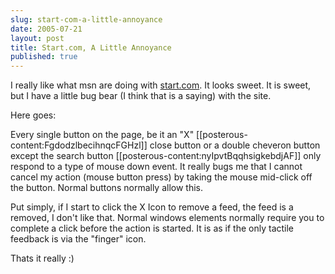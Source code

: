 ```yaml
---
slug: start-com-a-little-annoyance
date: 2005-07-21
layout: post
title: Start.com, A Little Annoyance
published: true
---
```

I really like what msn are doing with <a href="http://www.start.com/myw3b" rel="tag">start.com</a>. It looks sweet. It is sweet, but I have a little bug bear (I think that is a saying) with the site.<p />Here goes:<p />Every single button on the page, be it an "X" [[posterous-content:FgdodzlbecihnqcFGHzl]] close button or a double cheveron button except the search button [[posterous-content:nyIpvtBqqhsigkebdjAF]] only respond to a type of mouse down event. It really bugs me that I cannot cancel my action (mouse button press) by taking the mouse mid-click off the button. Normal buttons normally allow this.<p />Put simply, if I start to click the X Icon to remove a feed, the feed is a removed, I don't like that. Normal windows elements normally require you to complete a click before the action is started. It is as if the only tactile feedback is via the "finger" icon.<p />Thats it really :)<div class="blogger-post-footer"><img class="posterous_download_image" src="https://blogger.googleusercontent.com/tracker/8109338-112197288188139470?l=www.kinlan.co.uk%2Findex.html" height="1" alt="" width="1" /></div>

